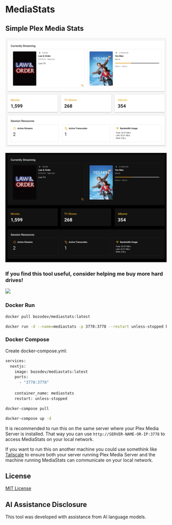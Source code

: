 # MediaStats

## Simple Plex Media Stats

![Default Mode Screenshot](public/screenshots/media-stats-default.png)

![Dark Mode Screenshot](public/screenshots/media-stats-dark.png)

### If you find this tool useful, consider helping me buy more hard drives!

[![](https://jereme.dev/images/paypal-donate-button.png)](https://www.paypal.com/ncp/payment/7WSTDKQ4PCNXQ)

### Docker Run

```bash
docker pull bozodev/mediastats:latest
```


```bash
docker run -d --name=mediastats -p 3778:3778 --restart unless-stopped bozodev/mediastats:latest
```


### Docker Compose

Create docker-compose.yml:

```bash
services:
  nextjs:
    image: bozodev/mediastats:latest
    ports:
      - "3778:3778"

    container_name: mediastats
    restart: unless-stopped
```

```bash
docker-compose pull
```

```bash
docker-compose up -d
```


It is recommended to run this on the same server where your Plex Media Server is installed. That way you can use `http://SERVER-NAME-OR-IP:3778` to access MediaStats on your local network.

If you want to run this on another machine you could use somethink like [Tailscale](https://tailscale.com/) to ensure both your server running Plex Media Server and the machine running MediaStats can communicate on your local network.


## License

[MIT License](LICENSE)

## AI Assistance Disclosure

This tool was developed with assistance from AI language models.
